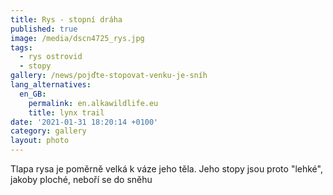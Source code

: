 ```yaml
---
title: Rys - stopní dráha
published: true
image: /media/dscn4725_rys.jpg
tags:
  - rys ostrovid
  - stopy
gallery: /news/pojďte-stopovat-venku-je-sníh
lang_alternatives:
  en_GB:
    permalink: en.alkawildlife.eu
    title: lynx trail
date: '2021-01-31 18:20:14 +0100'
category: gallery
layout: photo
---
```

Tlapa rysa je poměrně velká k váze jeho těla. Jeho stopy jsou proto "lehké", jakoby ploché, neboří se do sněhu
